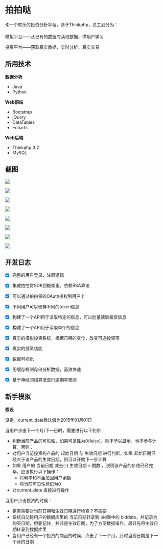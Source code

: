 # 拍拍哒

🏄一个欢乐的投资分析平台，基于Thinkphp，总工划分为：

模拟平台——从已有的数据库读取数据，供用户学习

投资平台——获取真实数据，实时分析，真实交易

## 所用技术

**数据分析**

* Java
* Python

**Web前端**

* Bootstrap
* jQuery
* DataTables
* Echarts

**Web后端**

* Thinkphp 3.2
* MySQL

## 截图

![](About/1.png)

![](About/2.png)

![](About/3.png)

![](About/4.png)

![](About/5.png)

![](About/6.png)

![](About/7.png)

![](About/8.png)

## 开发日志

- [x] 完整的用户登录、注册逻辑
- [x] 集成拍拍贷SDK到框架里，依赖RSA算法
- [x] 可以通过拍拍贷的OAuth授权到用户上
- [x] 不同用户可以储存不同的token信息
- [x] 构建了一个API用于读取特定的信息，可以批量读取投资信息
- [x] 构建了一个API用于读取单个的信息
- [x] 真实的模拟投资系统，根据日期的变化，改变可选投资项
- [x] 真实的投资功能
- [x] 数据可视化
- [x] 用缓存机制存储分析数据，高效快速
- [x] 基于神经网络算法进行逾期率预测


## 新手模拟

**假设**

设定，current_date默认值为2015年01月01日

当用户点击下一个月/下一日时，需要进行以下判断：

- 判断当前产品的可见性，如果可见性为0(false)，则不予以显示，也不参与计算，否则：
- 对用户当前投资的产品的 起始日期 与 生效日期 进行判断，如果 起始日期已经大于该产品的生效日期，则可以开始下一步计算
- 如果 用户的 当前日期 减去(-) 生效日期 > 期数 ，说明该产品的价值已经完毕，应该执行以下操作：
  * 将利率和本金加回用户余额
  * 将当前可见性标记为0
- 对current_date 直接进行操作

当用户点击投资的时候：

* 是否需要对当前日期和生效日期进行检查？不需要
* 系统自动将用户的数据库里的 当前日期转录到 bid表中的 biddate，并记录为购买日期，但要记住，并非是生效日期，为了方便数据操作，最好先将生效日期转录到数据库里
* 当用户已经有一个投资的商品的时候，点击了下一个月，此时当前日期是下一个月的日期

